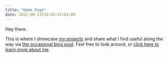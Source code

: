 ```yaml
---
title: "Home Page"
date: 2022-06-13T20:55:37+01:00
---
```


Hey there.

This is where I showcase [my projects](https://raashidsalih.github.io/projects/) and share what I find useful along the way via [the occasional blog post](https://raashidsalih.github.io/posts/). Feel free to look around, or [click here to learn more about me](https://raashidsalih.github.io/about/).

